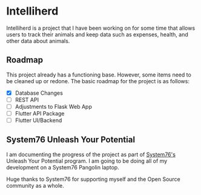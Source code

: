 # Intelliherd

Intelliherd is a project that I have been working on for some time that allows users to track their animals and keep data such as expenses, health, and other data about animals.

## Roadmap 

This project already has a functioning base. However, some items need to be cleaned up or redone. The basic roadmap for the project is as follows:
- [x] Database Changes
- [ ] REST API
- [ ] Adjustments to Flask Web App
- [ ] Flutter API Package
- [ ] Flutter UI/Backend

## System76 Unleash Your Potential 

I am documenting the progress of the project as part of [System76's](https://system76.com) Unleash Your Potential program. I am going to be doing all of my development on a System76 Pangolin laptop.

Huge thanks to System76 for supporting myself and the Open Source community as a whole.
